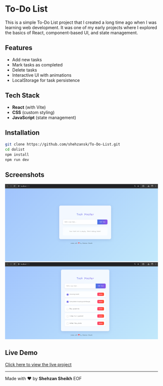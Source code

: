 # To-Do List

This is a simple To-Do List project that I created a long time ago when I was learning web development. It was one of my early projects where I explored the basics of React, component-based UI, and state management.

## Features
-  Add new tasks
-  Mark tasks as completed
-  Delete tasks
-  Interactive UI with animations
-  LocalStorage for task persistence

## Tech Stack
- **React** (with Vite)
- **CSS** (custom styling)
- **JavaScript** (state management)

## Installation
```bash
git clone https://github.com/shehzansk/To-Do-List.git
cd dolist
npm install
npm run dev
```

## Screenshots
![Screenshot 1](Screenshots/S1.png) <br>
![Screenshot 2](Screenshots/S2.png) 

## Live Demo
[Click here to view the live project](https://to-do-list-vkfr.onrender.com/)

---

Made with ❤️ by **Shehzan Sheikh**
EOF
